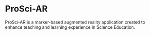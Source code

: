 # ProSci-AR
ProSci-AR is a marker-based augmented reality application created to enhance teaching and learning experience in Science Education. 
